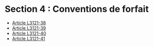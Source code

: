 # Section 4 : Conventions de forfait

* [Article L3121-38](./LEGIARTI000019356931.md)
* [Article L3121-39](./LEGIARTI000019356929.md)
* [Article L3121-40](./LEGIARTI000019356924.md)
* [Article L3121-41](./LEGIARTI000019356926.md)
